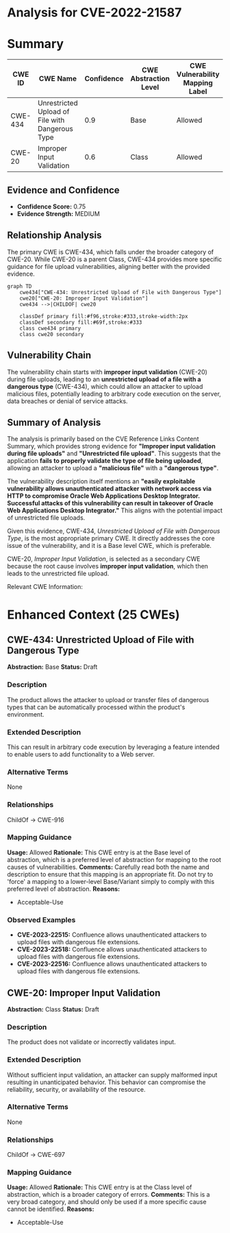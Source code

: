 # Analysis for CVE-2022-21587

# Summary

| CWE ID | CWE Name | Confidence | CWE Abstraction Level | CWE Vulnerability Mapping Label | CWE-Vulnerability Mapping Notes |
|---|---|---|---|---|---|
| CWE-434 | Unrestricted Upload of File with Dangerous Type | 0.9 | Base | Allowed | Primary CWE |
| CWE-20 | Improper Input Validation | 0.6 | Class | Allowed | Secondary CWE |

## Evidence and Confidence

*   **Confidence Score:** 0.75
*   **Evidence Strength:** MEDIUM

## Relationship Analysis
The primary CWE is CWE-434, which falls under the broader category of CWE-20. While CWE-20 is a parent Class, CWE-434 provides more specific guidance for file upload vulnerabilities, aligning better with the provided evidence.

```mermaid
graph TD
    cwe434["CWE-434: Unrestricted Upload of File with Dangerous Type"]
    cwe20["CWE-20: Improper Input Validation"]
    cwe434 -->|CHILDOF| cwe20
    
    classDef primary fill:#f96,stroke:#333,stroke-width:2px
    classDef secondary fill:#69f,stroke:#333
    class cwe434 primary
    class cwe20 secondary
```

## Vulnerability Chain
The vulnerability chain starts with **improper input validation** (CWE-20) during file uploads, leading to an **unrestricted upload of a file with a dangerous type** (CWE-434), which could allow an attacker to upload malicious files, potentially leading to arbitrary code execution on the server, data breaches or denial of service attacks.

## Summary of Analysis
The analysis is primarily based on the CVE Reference Links Content Summary, which provides strong evidence for **"Improper input validation during file uploads"** and **"Unrestricted file upload"**. This suggests that the application **fails to properly validate the type of file being uploaded**, allowing an attacker to upload a **"malicious file"** with a **"dangerous type"**.

The vulnerability description itself mentions an **"easily exploitable vulnerability allows unauthenticated attacker with network access via HTTP to compromise Oracle Web Applications Desktop Integrator. Successful attacks of this vulnerability can result in takeover of Oracle Web Applications Desktop Integrator."** This aligns with the potential impact of unrestricted file uploads.

Given this evidence, CWE-434, *Unrestricted Upload of File with Dangerous Type*, is the most appropriate primary CWE. It directly addresses the core issue of the vulnerability, and it is a Base level CWE, which is preferable.

CWE-20, *Improper Input Validation*, is selected as a secondary CWE because the root cause involves **improper input validation**, which then leads to the unrestricted file upload.

Relevant CWE Information:

# Enhanced Context (25 CWEs)

## CWE-434: Unrestricted Upload of File with Dangerous Type
**Abstraction:** Base
**Status:** Draft

### Description
The product allows the attacker to upload or transfer files of dangerous types that can be automatically processed within the product's environment.

### Extended Description
This can result in arbitrary code execution by leveraging a feature intended to enable users to add functionality to a Web server.

### Alternative Terms
None

### Relationships
ChildOf -> CWE-916

### Mapping Guidance
**Usage:** Allowed
**Rationale:** This CWE entry is at the Base level of abstraction, which is a preferred level of abstraction for mapping to the root causes of vulnerabilities.
**Comments:** Carefully read both the name and description to ensure that this mapping is an appropriate fit. Do not try to 'force' a mapping to a lower-level Base/Variant simply to comply with this preferred level of abstraction.
**Reasons:**
- Acceptable-Use

### Observed Examples
- **CVE-2023-22515:** Confluence allows unauthenticated attackers to upload files with dangerous file extensions.
- **CVE-2023-22518:** Confluence allows unauthenticated attackers to upload files with dangerous file extensions.
- **CVE-2023-22516:** Confluence allows unauthenticated attackers to upload files with dangerous file extensions.

## CWE-20: Improper Input Validation
**Abstraction:** Class
**Status:** Draft

### Description
The product does not validate or incorrectly validates input.

### Extended Description
Without sufficient input validation, an attacker can supply malformed input resulting in unanticipated behavior. This behavior can compromise the reliability, security, or availability of the resource.

### Alternative Terms
None

### Relationships
ChildOf -> CWE-697

### Mapping Guidance
**Usage:** Allowed
**Rationale:** This CWE entry is at the Class level of abstraction, which is a broader category of errors.
**Comments:** This is a very broad category, and should only be used if a more specific cause cannot be identified.
**Reasons:**
- Acceptable-Use
